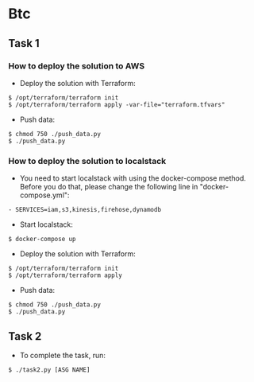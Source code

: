 # Btc

## Task 1

### How to deploy the solution to AWS
- Deploy the solution with Terraform:
```
$ /opt/terraform/terraform init
$ /opt/terraform/terraform apply -var-file="terraform.tfvars"
```
- Push data:
```
$ chmod 750 ./push_data.py
$ ./push_data.py
```

### How to deploy the solution to localstack
- You need to start localstack with using the docker-compose method. Before you do that, please change the following line in "docker-compose.yml":
```
- SERVICES=iam,s3,kinesis,firehose,dynamodb 
```
- Start localstack:
```
$ docker-compose up
```
- Deploy the solution with Terraform:
```
$ /opt/terraform/terraform init
$ /opt/terraform/terraform apply
```
- Push data:
```
$ chmod 750 ./push_data.py
$ ./push_data.py
```

## Task 2
- To complete the task, run:
```
$ ./task2.py [ASG NAME]
```
